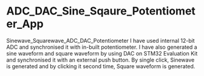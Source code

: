 # ADC_DAC_Sine_Sqaure_Potentiometer_App
Sinewave_Squarewave_ADC_DAC_Potentiometer
I have used internal 12-bit ADC and synchronised it with in-built potentiometer. 
I have also generated a sine waveform and square waveform by using DAC on STM32 Evaluation Kit and synchronised it with an external push button. 
By single click, Sinewave is generated and by clicking it second time, Square waveform is generated. 

